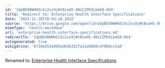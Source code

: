 ```yaml
---
id: '1dpBE40WHHZcXc2vs9jWtBsoHS-4NiCZPKXLbmG8-HX4'
title: 'Redirect to: Enterprise Health Interface Specifications'
date: '2023-11-28T18:50:18.202Z'
source: 'https://drive.google.com/open?id=1dpBE40WHHZcXc2vs9jWtBsoHS-4NiCZPKXLbmG8-HX4'
mimeType: 'text/x-markdown'
url: 'enterprise-health-interface-specifications.md'
redirectTo: '1dpBE40WHHZcXc2vs9jWtBsoHS-4NiCZPKXLbmG8-HX4'
autogenerated: true
wikigdrive: '6734a553a9b9ad6d6322fa22a9088c47069cc5a0'
---
```

Renamed to: [Enterprise Health Interface Specifications](enterprise-health-interface-specifications.md)
